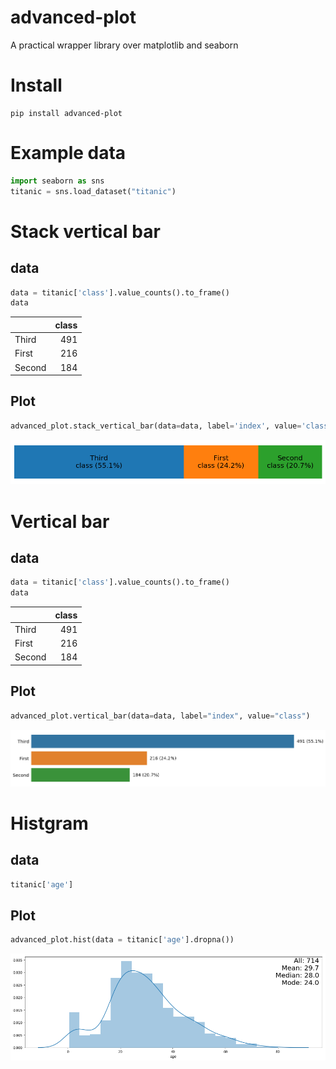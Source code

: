 # advanced-plot
A practical wrapper library over matplotlib and seaborn

# Install

```
pip install advanced-plot
```

# Example data

```python
import seaborn as sns
titanic = sns.load_dataset("titanic")
```

# Stack vertical bar

## data

```python
data = titanic['class'].value_counts().to_frame()
data
```

|  | class |
|:--|--:|
| Third | 491 |
| First | 216 |
| Second | 184 |

## Plot

```python
advanced_plot.stack_vertical_bar(data=data, label='index', value='class')
```

![Stack vertical bar](https://github.com/ikedaosushi/advanced-plot/blob/master/assets/stack_vertical_bar.png)

# Vertical bar

## data

```python
data = titanic['class'].value_counts().to_frame()
data
```

|  | class |
|:--|--:|
| Third | 491 |
| First | 216 |
| Second | 184 |

## Plot

```python
advanced_plot.vertical_bar(data=data, label="index", value="class")
```

![Vertical bar](https://github.com/ikedaosushi/advanced-plot/blob/master/assets/vertical_bar.png?raw=true)

# Histgram

## data

```python
titanic['age']
```

## Plot

```python
advanced_plot.hist(data = titanic['age'].dropna())
```

![Histgram](https://github.com/ikedaosushi/advanced-plot/blob/master/assets/advanced_hist.png)